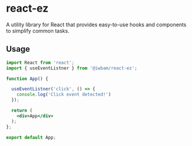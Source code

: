 # react-ez

A utility library for React that provides easy-to-use hooks and components to simplify common tasks.

## Usage
```jsx
import React from 'react';
import { useEventListner } from '@iwbam/react-ez';

function App() {

  useEventListner('click', () => {
    console.log('Click event detected!')
  });

  return (
    <div>App</div>
  );
};

export default App;
```
